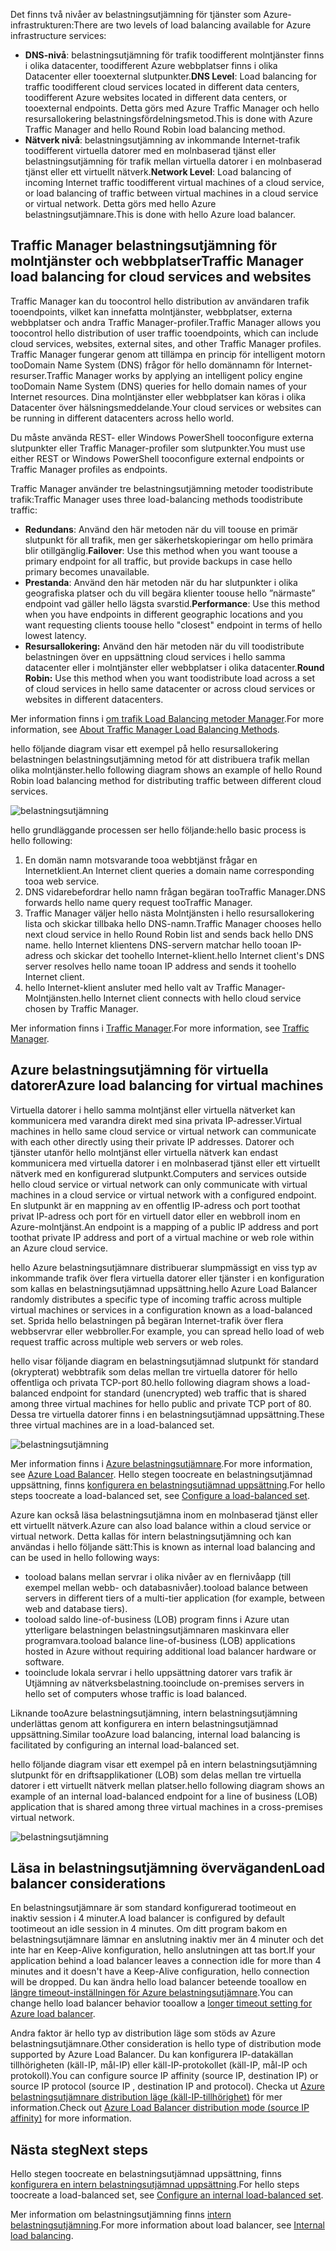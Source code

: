 

<span data-ttu-id="7067f-101">Det finns två nivåer av belastningsutjämning för tjänster som Azure-infrastrukturen:</span><span class="sxs-lookup"><span data-stu-id="7067f-101">There are two levels of load balancing available for Azure infrastructure services:</span></span>

* <span data-ttu-id="7067f-102">**DNS-nivå**: belastningsutjämning för trafik toodifferent molntjänster finns i olika datacenter, toodifferent Azure webbplatser finns i olika Datacenter eller tooexternal slutpunkter.</span><span class="sxs-lookup"><span data-stu-id="7067f-102">**DNS Level**:  Load balancing for traffic toodifferent cloud services located in different data centers, toodifferent Azure websites located in different data centers, or tooexternal endpoints.</span></span> <span data-ttu-id="7067f-103">Detta görs med Azure Traffic Manager och hello resursallokering belastningsfördelningsmetod.</span><span class="sxs-lookup"><span data-stu-id="7067f-103">This is done with Azure Traffic Manager and hello Round Robin load balancing method.</span></span>
* <span data-ttu-id="7067f-104">**Nätverk nivå**: belastningsutjämning av inkommande Internet-trafik toodifferent virtuella datorer med en molnbaserad tjänst eller belastningsutjämning för trafik mellan virtuella datorer i en molnbaserad tjänst eller ett virtuellt nätverk.</span><span class="sxs-lookup"><span data-stu-id="7067f-104">**Network Level**:  Load balancing of incoming Internet traffic toodifferent virtual machines of a cloud service, or load balancing of traffic between virtual machines in a cloud service or virtual network.</span></span> <span data-ttu-id="7067f-105">Detta görs med hello Azure belastningsutjämnare.</span><span class="sxs-lookup"><span data-stu-id="7067f-105">This is done with hello Azure load balancer.</span></span>

## <a name="traffic-manager-load-balancing-for-cloud-services-and-websites"></a><span data-ttu-id="7067f-106">Traffic Manager belastningsutjämning för molntjänster och webbplatser</span><span class="sxs-lookup"><span data-stu-id="7067f-106">Traffic Manager load balancing for cloud services and websites</span></span>
<span data-ttu-id="7067f-107">Traffic Manager kan du toocontrol hello distribution av användaren trafik tooendpoints, vilket kan innefatta molntjänster, webbplatser, externa webbplatser och andra Traffic Manager-profiler.</span><span class="sxs-lookup"><span data-stu-id="7067f-107">Traffic Manager allows you toocontrol hello distribution of user traffic tooendpoints, which can include cloud services, websites, external sites, and other Traffic Manager profiles.</span></span> <span data-ttu-id="7067f-108">Traffic Manager fungerar genom att tillämpa en princip för intelligent motorn tooDomain Name System (DNS) frågor för hello domännamn för Internet-resurser.</span><span class="sxs-lookup"><span data-stu-id="7067f-108">Traffic Manager works by applying an intelligent policy engine tooDomain Name System (DNS) queries for hello domain names of your Internet resources.</span></span> <span data-ttu-id="7067f-109">Dina molntjänster eller webbplatser kan köras i olika Datacenter över hälsningsmeddelande.</span><span class="sxs-lookup"><span data-stu-id="7067f-109">Your cloud services or websites can be running in different datacenters across hello world.</span></span>

<span data-ttu-id="7067f-110">Du måste använda REST- eller Windows PowerShell tooconfigure externa slutpunkter eller Traffic Manager-profiler som slutpunkter.</span><span class="sxs-lookup"><span data-stu-id="7067f-110">You must use either REST or Windows PowerShell tooconfigure external endpoints or Traffic Manager profiles as endpoints.</span></span>

<span data-ttu-id="7067f-111">Traffic Manager använder tre belastningsutjämning metoder toodistribute trafik:</span><span class="sxs-lookup"><span data-stu-id="7067f-111">Traffic Manager uses three load-balancing methods toodistribute traffic:</span></span>

* <span data-ttu-id="7067f-112">**Redundans**: Använd den här metoden när du vill toouse en primär slutpunkt för all trafik, men ger säkerhetskopieringar om hello primära blir otillgänglig.</span><span class="sxs-lookup"><span data-stu-id="7067f-112">**Failover**:  Use this method when you want toouse a primary endpoint for all traffic, but provide backups in case hello primary becomes unavailable.</span></span>
* <span data-ttu-id="7067f-113">**Prestanda**: Använd den här metoden när du har slutpunkter i olika geografiska platser och du vill begära klienter toouse hello ”närmaste” endpoint vad gäller hello lägsta svarstid.</span><span class="sxs-lookup"><span data-stu-id="7067f-113">**Performance**:  Use this method when you have endpoints in different geographic locations and you want requesting clients toouse hello "closest" endpoint in terms of hello lowest latency.</span></span>
* <span data-ttu-id="7067f-114">**Resursallokering:** Använd den här metoden när du vill toodistribute belastningen över en uppsättning cloud services i hello samma datacenter eller i molntjänster eller webbplatser i olika datacenter.</span><span class="sxs-lookup"><span data-stu-id="7067f-114">**Round Robin:**  Use this method when you want toodistribute load across a set of cloud services in hello same datacenter or across cloud services or websites in different datacenters.</span></span>

<span data-ttu-id="7067f-115">Mer information finns i [om trafik Load Balancing metoder Manager](../articles/traffic-manager/traffic-manager-routing-methods.md).</span><span class="sxs-lookup"><span data-stu-id="7067f-115">For more information, see [About Traffic Manager Load Balancing Methods](../articles/traffic-manager/traffic-manager-routing-methods.md).</span></span>

<span data-ttu-id="7067f-116">hello följande diagram visar ett exempel på hello resursallokering belastningen belastningsutjämning metod för att distribuera trafik mellan olika molntjänster.</span><span class="sxs-lookup"><span data-stu-id="7067f-116">hello following diagram shows an example of hello Round Robin load balancing method for distributing traffic between different cloud services.</span></span>

![belastningsutjämning](./media/virtual-machines-common-load-balance/TMSummary.png)

<span data-ttu-id="7067f-118">hello grundläggande processen ser hello följande:</span><span class="sxs-lookup"><span data-stu-id="7067f-118">hello basic process is hello following:</span></span>

1. <span data-ttu-id="7067f-119">En domän namn motsvarande tooa webbtjänst frågar en Internetklient.</span><span class="sxs-lookup"><span data-stu-id="7067f-119">An Internet client queries a domain name corresponding tooa web service.</span></span>
2. <span data-ttu-id="7067f-120">DNS vidarebefordrar hello namn frågan begäran tooTraffic Manager.</span><span class="sxs-lookup"><span data-stu-id="7067f-120">DNS forwards hello name query request tooTraffic Manager.</span></span>
3. <span data-ttu-id="7067f-121">Traffic Manager väljer hello nästa Molntjänsten i hello resursallokering lista och skickar tillbaka hello DNS-namn.</span><span class="sxs-lookup"><span data-stu-id="7067f-121">Traffic Manager chooses hello next cloud service in hello Round Robin list and sends back hello DNS name.</span></span> <span data-ttu-id="7067f-122">hello Internet klientens DNS-servern matchar hello tooan IP-adress och skickar det toohello Internet-klient.</span><span class="sxs-lookup"><span data-stu-id="7067f-122">hello Internet client's DNS server resolves hello name tooan IP address and sends it toohello Internet client.</span></span>
4. <span data-ttu-id="7067f-123">hello Internet-klient ansluter med hello valt av Traffic Manager-Molntjänsten.</span><span class="sxs-lookup"><span data-stu-id="7067f-123">hello Internet client connects with hello cloud service chosen by Traffic Manager.</span></span>

<span data-ttu-id="7067f-124">Mer information finns i [Traffic Manager](../articles/traffic-manager/traffic-manager-overview.md).</span><span class="sxs-lookup"><span data-stu-id="7067f-124">For more information, see [Traffic Manager](../articles/traffic-manager/traffic-manager-overview.md).</span></span>

## <a name="azure-load-balancing-for-virtual-machines"></a><span data-ttu-id="7067f-125">Azure belastningsutjämning för virtuella datorer</span><span class="sxs-lookup"><span data-stu-id="7067f-125">Azure load balancing for virtual machines</span></span>
<span data-ttu-id="7067f-126">Virtuella datorer i hello samma molntjänst eller virtuella nätverket kan kommunicera med varandra direkt med sina privata IP-adresser.</span><span class="sxs-lookup"><span data-stu-id="7067f-126">Virtual machines in hello same cloud service or virtual network can communicate with each other directly using their private IP addresses.</span></span> <span data-ttu-id="7067f-127">Datorer och tjänster utanför hello molntjänst eller virtuella nätverk kan endast kommunicera med virtuella datorer i en molnbaserad tjänst eller ett virtuellt nätverk med en konfigurerad slutpunkt.</span><span class="sxs-lookup"><span data-stu-id="7067f-127">Computers and services outside hello cloud service or virtual network can only communicate with virtual machines in a cloud service or virtual network with a configured endpoint.</span></span> <span data-ttu-id="7067f-128">En slutpunkt är en mappning av en offentlig IP-adress och port toothat privat IP-adress och port för en virtuell dator eller en webbroll inom en Azure-molntjänst.</span><span class="sxs-lookup"><span data-stu-id="7067f-128">An endpoint is a mapping of a public IP address and port toothat private IP address and port of a virtual machine or web role within an Azure cloud service.</span></span>

<span data-ttu-id="7067f-129">hello Azure belastningsutjämnare distribuerar slumpmässigt en viss typ av inkommande trafik över flera virtuella datorer eller tjänster i en konfiguration som kallas en belastningsutjämnad uppsättning.</span><span class="sxs-lookup"><span data-stu-id="7067f-129">hello Azure Load Balancer randomly distributes a specific type of incoming traffic across multiple virtual machines or services in a configuration known as a load-balanced set.</span></span> <span data-ttu-id="7067f-130">Sprida hello belastningen på begäran Internet-trafik över flera webbservrar eller webbroller.</span><span class="sxs-lookup"><span data-stu-id="7067f-130">For example, you can spread hello load of web request traffic across multiple web servers or web roles.</span></span>

<span data-ttu-id="7067f-131">hello visar följande diagram en belastningsutjämnad slutpunkt för standard (okrypterat) webbtrafik som delas mellan tre virtuella datorer för hello offentliga och privata TCP-port 80.</span><span class="sxs-lookup"><span data-stu-id="7067f-131">hello following diagram shows a load-balanced endpoint for standard (unencrypted) web traffic that is shared among three virtual machines for hello public and private TCP port of 80.</span></span> <span data-ttu-id="7067f-132">Dessa tre virtuella datorer finns i en belastningsutjämnad uppsättning.</span><span class="sxs-lookup"><span data-stu-id="7067f-132">These three virtual machines are in a load-balanced set.</span></span>

![belastningsutjämning](./media/virtual-machines-common-load-balance/LoadBalancing.png)

<span data-ttu-id="7067f-134">Mer information finns i [Azure belastningsutjämnare](../articles/load-balancer/load-balancer-overview.md).</span><span class="sxs-lookup"><span data-stu-id="7067f-134">For more information, see [Azure Load Balancer](../articles/load-balancer/load-balancer-overview.md).</span></span> <span data-ttu-id="7067f-135">Hello stegen toocreate en belastningsutjämnad uppsättning, finns [konfigurera en belastningsutjämnad uppsättning](../articles/load-balancer/load-balancer-get-started-internet-arm-ps.md).</span><span class="sxs-lookup"><span data-stu-id="7067f-135">For hello steps toocreate a load-balanced set, see [Configure a load-balanced set](../articles/load-balancer/load-balancer-get-started-internet-arm-ps.md).</span></span>

<span data-ttu-id="7067f-136">Azure kan också läsa belastningsutjämna inom en molnbaserad tjänst eller ett virtuellt nätverk.</span><span class="sxs-lookup"><span data-stu-id="7067f-136">Azure can also load balance within a cloud service or virtual network.</span></span> <span data-ttu-id="7067f-137">Detta kallas för intern belastningsutjämning och kan användas i hello följande sätt:</span><span class="sxs-lookup"><span data-stu-id="7067f-137">This is known as internal load balancing and can be used in hello following ways:</span></span>

* <span data-ttu-id="7067f-138">tooload balans mellan servrar i olika nivåer av en flernivåapp (till exempel mellan webb- och databasnivåer).</span><span class="sxs-lookup"><span data-stu-id="7067f-138">tooload balance between servers in different tiers of a multi-tier application (for example, between web and database tiers).</span></span>
* <span data-ttu-id="7067f-139">tooload saldo line-of-business (LOB) program finns i Azure utan ytterligare belastningen belastningsutjämnaren maskinvara eller programvara.</span><span class="sxs-lookup"><span data-stu-id="7067f-139">tooload balance line-of-business (LOB) applications hosted in Azure without requiring additional load balancer hardware or software.</span></span>
* <span data-ttu-id="7067f-140">tooinclude lokala servrar i hello uppsättning datorer vars trafik är Utjämning av nätverksbelastning.</span><span class="sxs-lookup"><span data-stu-id="7067f-140">tooinclude on-premises servers in hello set of computers whose traffic is load balanced.</span></span>

<span data-ttu-id="7067f-141">Liknande tooAzure belastningsutjämning, intern belastningsutjämning underlättas genom att konfigurera en intern belastningsutjämnad uppsättning.</span><span class="sxs-lookup"><span data-stu-id="7067f-141">Similar tooAzure load balancing, internal load balancing is facilitated by configuring an internal load-balanced set.</span></span>

<span data-ttu-id="7067f-142">hello följande diagram visar ett exempel på en intern belastningsutjämning slutpunkt för en driftsapplikationer (LOB) som delas mellan tre virtuella datorer i ett virtuellt nätverk mellan platser.</span><span class="sxs-lookup"><span data-stu-id="7067f-142">hello following diagram shows an example of an internal load-balanced endpoint for a line of business (LOB) application that is shared among three virtual machines in a cross-premises virtual network.</span></span>

![belastningsutjämning](./media/virtual-machines-common-load-balance/LOBServers.png)

## <a name="load-balancer-considerations"></a><span data-ttu-id="7067f-144">Läsa in belastningsutjämning överväganden</span><span class="sxs-lookup"><span data-stu-id="7067f-144">Load balancer considerations</span></span>
<span data-ttu-id="7067f-145">En belastningsutjämnare är som standard konfigurerad tootimeout en inaktiv session i 4 minuter.</span><span class="sxs-lookup"><span data-stu-id="7067f-145">A load balancer is configured by default tootimeout an idle session in 4 minutes.</span></span> <span data-ttu-id="7067f-146">Om ditt program bakom en belastningsutjämnare lämnar en anslutning inaktiv mer än 4 minuter och det inte har en Keep-Alive konfiguration, hello anslutningen att tas bort.</span><span class="sxs-lookup"><span data-stu-id="7067f-146">If your application behind a load balancer leaves a connection idle for more than 4 minutes and it doesn't have a Keep-Alive configuration, hello connection will be dropped.</span></span> <span data-ttu-id="7067f-147">Du kan ändra hello load balancer beteende tooallow en [längre timeout-inställningen för Azure belastningsutjämnare](../articles/load-balancer/load-balancer-tcp-idle-timeout.md).</span><span class="sxs-lookup"><span data-stu-id="7067f-147">You can change hello load balancer behavior tooallow a [longer timeout setting for Azure load balancer](../articles/load-balancer/load-balancer-tcp-idle-timeout.md).</span></span>

<span data-ttu-id="7067f-148">Andra faktor är hello typ av distribution läge som stöds av Azure belastningsutjämnare.</span><span class="sxs-lookup"><span data-stu-id="7067f-148">Other consideration is hello type of distribution mode supported by Azure Load Balancer.</span></span> <span data-ttu-id="7067f-149">Du kan konfigurera IP-datakällan tillhörigheten (käll-IP, mål-IP) eller käll-IP-protokollet (käll-IP, mål-IP och protokoll).</span><span class="sxs-lookup"><span data-stu-id="7067f-149">You can configure source IP affinity (source IP, destination IP) or source IP protocol (source IP , destination IP and protocol).</span></span> <span data-ttu-id="7067f-150">Checka ut [Azure belastningsutjämnare distribution läge (käll-IP-tillhörighet)](../articles/load-balancer/load-balancer-distribution-mode.md) för mer information.</span><span class="sxs-lookup"><span data-stu-id="7067f-150">Check out [Azure Load Balancer distribution mode (source IP affinity)](../articles/load-balancer/load-balancer-distribution-mode.md) for more information.</span></span>

## <a name="next-steps"></a><span data-ttu-id="7067f-151">Nästa steg</span><span class="sxs-lookup"><span data-stu-id="7067f-151">Next steps</span></span>
<span data-ttu-id="7067f-152">Hello stegen toocreate en belastningsutjämnad uppsättning, finns [konfigurera en intern belastningsutjämnad uppsättning](../articles/load-balancer/load-balancer-get-started-ilb-arm-ps.md).</span><span class="sxs-lookup"><span data-stu-id="7067f-152">For hello steps toocreate a load-balanced set, see [Configure an internal load-balanced set](../articles/load-balancer/load-balancer-get-started-ilb-arm-ps.md).</span></span>

<span data-ttu-id="7067f-153">Mer information om belastningsutjämning finns [intern belastningsutjämning](../articles/load-balancer/load-balancer-internal-overview.md).</span><span class="sxs-lookup"><span data-stu-id="7067f-153">For more information about load balancer, see [Internal load balancing](../articles/load-balancer/load-balancer-internal-overview.md).</span></span>


